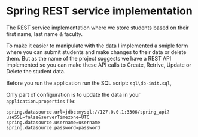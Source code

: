 # Spring REST service implementation

The REST service implementation where we store students based on their first name, last name & faculty.

To make it easier to manipulate with the data I implemented a smiple form where you can submit students and make changes to their data or delete them. But as the name of the project suggests we have a REST API implemented so you can make these API calls to Create, Retrive, Update or Delete the student data.

Before you run the application run the SQL script:
`sql\db-init.sql`,

Only part of configuration is to update the data in your  `application.properties` file:

```properties
spring.datasource.url=jdbc:mysql://127.0.0.1:3306/spring_api?useSSL=false&serverTimezone=UTC
spring.datasource.username=username
spring.datasource.password=password
```


